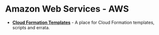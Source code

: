 # Amazon Web Services - AWS

* [**Cloud Formation Templates**](https://github.com/aquasecurity/aqua-aws) - A place for Cloud Formation templates, scripts and errata.